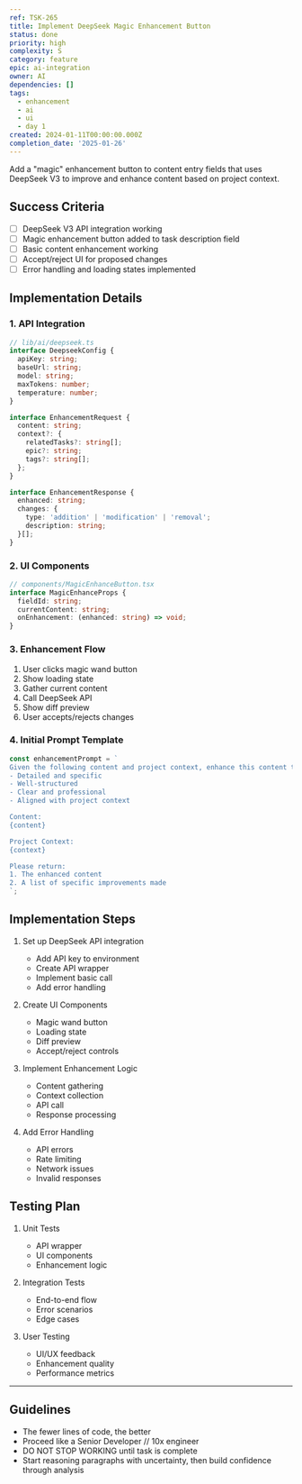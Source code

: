 ```yaml
---
ref: TSK-265
title: Implement DeepSeek Magic Enhancement Button
status: done
priority: high
complexity: S
category: feature
epic: ai-integration
owner: AI
dependencies: []
tags:
  - enhancement
  - ai
  - ui
  - day 1
created: 2024-01-11T00:00:00.000Z
completion_date: '2025-01-26'
---
```

Add a "magic" enhancement button to content entry fields that uses DeepSeek V3 to improve and enhance content based on project context.

## Success Criteria

- [ ] DeepSeek V3 API integration working
- [ ] Magic enhancement button added to task description field
- [ ] Basic content enhancement working
- [ ] Accept/reject UI for proposed changes
- [ ] Error handling and loading states implemented

## Implementation Details

### 1. API Integration

```typescript
// lib/ai/deepseek.ts
interface DeepseekConfig {
  apiKey: string;
  baseUrl: string;
  model: string;
  maxTokens: number;
  temperature: number;
}

interface EnhancementRequest {
  content: string;
  context?: {
    relatedTasks?: string[];
    epic?: string;
    tags?: string[];
  };
}

interface EnhancementResponse {
  enhanced: string;
  changes: {
    type: 'addition' | 'modification' | 'removal';
    description: string;
  }[];
}
```

### 2. UI Components

```typescript
// components/MagicEnhanceButton.tsx
interface MagicEnhanceProps {
  fieldId: string;
  currentContent: string;
  onEnhancement: (enhanced: string) => void;
}
```

### 3. Enhancement Flow

1. User clicks magic wand button
2. Show loading state
3. Gather current content
4. Call DeepSeek API
5. Show diff preview
6. User accepts/rejects changes

### 4. Initial Prompt Template

```typescript
const enhancementPrompt = `
Given the following content and project context, enhance this content to be more:
- Detailed and specific
- Well-structured
- Clear and professional
- Aligned with project context

Content:
{content}

Project Context:
{context}

Please return:
1. The enhanced content
2. A list of specific improvements made
`;
```

## Implementation Steps

1. Set up DeepSeek API integration
   - Add API key to environment
   - Create API wrapper
   - Implement basic call
   - Add error handling

2. Create UI Components
   - Magic wand button
   - Loading state
   - Diff preview
   - Accept/reject controls

3. Implement Enhancement Logic
   - Content gathering
   - Context collection
   - API call
   - Response processing

4. Add Error Handling
   - API errors
   - Rate limiting
   - Network issues
   - Invalid responses

## Testing Plan

1. Unit Tests
   - API wrapper
   - UI components
   - Enhancement logic

2. Integration Tests
   - End-to-end flow
   - Error scenarios
   - Edge cases

3. User Testing
   - UI/UX feedback
   - Enhancement quality
   - Performance metrics

---

## Guidelines
- The fewer lines of code, the better
- Proceed like a Senior Developer // 10x engineer 
- DO NOT STOP WORKING until task is complete
- Start reasoning paragraphs with uncertainty, then build confidence through analysis
